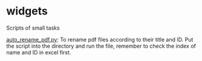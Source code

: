 # widgets
Scripts of small tasks

[auto_rename_pdf.py](auto_rename_pdf.py): To rename pdf files according to their title and ID. Put the script into the directory and run the file, remember to check the index of name and ID in excel first. 
